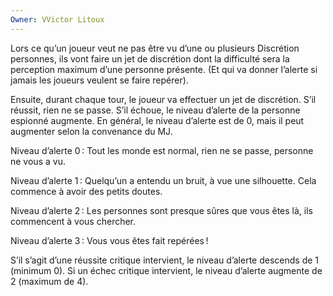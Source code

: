 ```yaml
---
Owner: VVictor Litoux
---
```

Lors ce qu’un joueur veut ne pas être vu d’une ou plusieurs Discrétion personnes, ils vont faire un jet de discrétion dont la difficulté sera la perception maximum d’une personne présente. (Et qui va donner l’alerte si jamais les joueurs veulent se faire repérer).

Ensuite, durant chaque tour, le joueur va effectuer un jet de discrétion. S’il réussit, rien ne se passe. S’il échoue, le niveau d’alerte de la personne espionné augmente. En général, le niveau d’alerte est de 0, mais il peut augmenter selon la convenance du MJ.

Niveau d’alerte 0 : Tout les monde est normal, rien ne se passe, personne ne vous a vu.

Niveau d’alerte 1 : Quelqu’un a entendu un bruit, à vue une silhouette. Cela commence à avoir des petits doutes.

Niveau d’alerte 2 : Les personnes sont presque sûres que vous êtes là, ils commencent à vous chercher.

Niveau d’alerte 3 : Vous vous êtes fait repérées !

S’il s’agit d’une réussite critique intervient, le niveau d’alerte descends de 1 (minimum 0). Si un échec critique intervient, le niveau d’alerte augmente de 2 (maximum de 4).